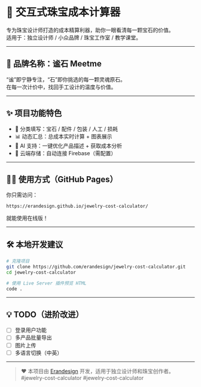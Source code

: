 # 💎 交互式珠宝成本计算器

专为珠宝设计师打造的成本精算利器，助你一眼看清每一颗宝石的价值。  
适用于：独立设计师 / 小众品牌 / 珠宝工作室 / 教学课堂。

---

## 🔮 品牌名称：**谧石 Meetme**

“谧”即宁静专注，“石”即你挑选的每一颗灵魂原石。  
在每一次计价中，找回手工设计的温度与价值。

---

## ✨ 项目功能特色

- 💠 分类填写：宝石 / 配件 / 包装 / 人工 / 损耗
- 📊 动态汇总：总成本实时计算 + 图表展示
- 💬 AI 支持：一键优化产品描述 + 获取成本分析
- 🔐 云端存储：自动连接 Firebase（需配置）

---

## 🧑‍💻 使用方式（GitHub Pages）

你只需访问：

```
https://erandesign.github.io/jewelry-cost-calculator/
```

就能使用在线版！

---

## 🛠️ 本地开发建议

```bash
# 克隆项目
git clone https://github.com/erandesign/jewelry-cost-calculator.git
cd jewelry-cost-calculator

# 使用 Live Server 插件预览 HTML
code .
```

---

## 💡 TODO（进阶改进）

- [ ] 登录用户功能
- [ ] 多产品批量导出
- [ ] 图片上传
- [ ] 多语言切换（中英）

---

> ❤️ 本项目由 [Erandesign](https://github.com/erandesign) 开发，适用于独立设计师和珠宝创作者。
# j e w e l r y - c o s t - c a l c u l a t o r  
 # j e w e l r y - c o s t - c a l c u l a t o r  
 